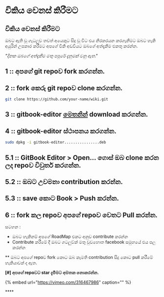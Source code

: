# විකිය වෙනස් කිරීමට

## විකිය වෙනස් කිරීමට

ඔබට ඇති වූ ගැටලුව තවත් අයෙකුට සිදු වූ විට එය නිරකරයන කරගැනීමට ඔබට හැකි අයුරින් උපකාර කරීමට අපගේ විකි අඩවියට ඔබගේ අත්දැකීම එකතු කරන්න.

_"දිනක ඔබගේ අත්දැකීම මතු පපුරේ දැනුමක් වනු ඇත."_

## 1 :: අපගේ git repoව fork කරගන්න.

## 2 :: fork කෙරු git repoව clone කරගන්න.

```bash
git clone https://github.com/your-name/wiki.git
```

## 3 :: gitbook-editor [මෙතනින්](https://legacy.gitbook.com/editor) download කරගන්න.

## 4 :: gitbook-editor ස්ථාපනය කරගන්න.

```bash
sudo dpkg -i gitbook-editor................deb
```

## 5.1 :: GitBook Editor &gt; Open... ගොස් ඔබ clone කරන ලද repoව විවුර්ත කරගන්න.

## 5.2 :: ඔබට උවමනා contribution කරන්න.

## 5.3 :: save කොට Book &gt; Push කරන්න.

## 6 :: fork කල repoව අපගේ repoව වෙතට Pull කරන්න.

සටහන :

* ඔබට හැකිනම් අපගේ RoadMap එකට අනුව contribute කරන්න 
* Contribute කරීමේ දී ඔබට ගටලුව්ක් මතු වුවහොත facebook සමුහයේ එය පල කරන්න  

\*\* ඔබට අපගේ repoව fork කොට ඔබ කැමති contribution සිදු කොට pull කරීමේ හැකියාවක් ද ඇත.

**\[\#\] අපගේ repoවට star දැමීමට අමතක නොකරන්න.**

{% embed url="https://vimeo.com/316467986" caption="" %}

\*\*\*\*

